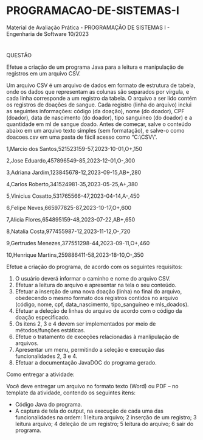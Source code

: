 # PROGRAMACAO-DE-SISTEMAS-I
Material de Avaliação Prática - PROGRAMAÇÃO DE SISTEMAS I - Engenharia de Software 10/2023
#
QUESTÃO

Efetue a criação de um programa Java para a leitura e manipulação de registros em um arquivo CSV.

Um arquivo CSV é um arquivo de dados em formato de estrutura de tabela, onde os dados que representam as colunas são separados por vírgula, e cada linha corresponde a um registro da tabela. O arquivo a ser lido contém os registros de doações de sangue. Cada registro (linha do arquivo) inclui as seguintes informações: código (da doação), nome (do doador), CPF (doador), data de nascimento (do doador), tipo sanguíneo (do doador) e a quantidade em ml de sangue doado.
Antes de começar, salve o conteúdo abaixo em um arquivo texto simples (sem formatação), e salve-o como doacoes.csv em uma pasta de fácil acesso como “C:\CSV\”.

1,Marcio dos Santos,521523159-57,2023-10-01,O+,150

2,Jose Eduardo,457896549-85,2023-12-01,O-,300

3,Adriana Jardim,123845678-12,2023-09-15,AB+,280

4,Carlos Roberto,341524981-35,2023-05-25,A+,380

5,Vinicius Cosatto,531765566-47,2023-04-14,A-,450

6,Felipe Neves,665977825-87,2023-10-17,O+,600

7,Alicia Flores,654895159-48,2023-07-22,AB+,650

8,Natalia Costa,977455987-12,2023-11-12,O-,720

9,Gertrudes Menezes,377551298-44,2023-09-11,O+,460

10,Henrique Martins,259886411-58,2023-18-10,O-,350
 
Efetue a criação do programa, de acordo com os seguintes requisitos:

1. O usuário deverá informar o caminho e nome do arquivo CSV.
2. Efetuar a leitura do arquivo e apresentar na tela o seu conteúdo.
3. Efetuar a inserção de uma nova doação (linha) no final do arquivo, obedecendo o mesmo formato dos registros contidos no arquivo (código, nome, cpf, data_nascimento, tipo_sanguíneo e mls_doados).
4. Efetuar a deleção de linhas do arquivo de acordo com o código da doação especificado.
5. Os itens 2, 3 e 4 devem ser implementados por meio de métodos/funções estáticas.
6. Efetue o tratamento de exceções relacionadas à manlipulação de arquivos.
7. Apresentar um menu, permitindo a seleção e execução das funcionalidades 2, 3 e 4.
8. Efetuar a documentação JavaDOC do programa gerado.
 
Como entregar a atividade:

Você deve entregar um arquivo no formato texto (Word) ou PDF – no template da atividade, contendo os seguintes itens:

- Código Java do programa.
- A captura de tela do output, na execução de cada uma das funcionalidades na ordem:
1 leitura arquivo;
2 inserção de um registro;
3 leitura arquivo;
4 deleção de um registro;
5 leitura do arquivo; 
6 sair do programa.
